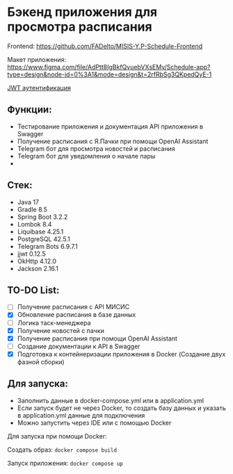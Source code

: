 # Бэкенд приложения для просмотра расписания
Frontend:
https://github.com/FADelto/MISIS-Y.P-Schedule-Frontend

Макет приложения:
https://www.figma.com/file/AdPtt8IgBkfQvuebVXsEMv/Schedule-app?type=design&node-id=0%3A1&mode=design&t=2rfRbSg3QKpedQyE-1

[JWT аутентификация](https://github.com/FADelto/JwtAuthentication)

## Функции:
- Тестирование приложения и документация API приложения в Swagger 
- Получение расписания с Я.Пачки при помощи OpenAI Assistant
- Telegram бот для просмотра новостей и расписания
- Telegram бот для уведомления о начале пары
- 

## Стек:
* Java 17
* Gradle 8.5
* Spring Boot 3.2.2
* Lombok 8.4
* Liquibase 4.25.1
* PostgreSQL 42.5.1
* Telegram Bots 6.9.7.1
* jjwt 0.12.5
* OkHttp 4.12.0
* Jackson 2.16.1

## TO-DO List:
 - [ ] Получение расписания с API МИСИС
 - [x] Обновление расписания в базе данных
 - [ ] Логика таск-менеджера
 - [x] Получение новостей с пачки
 - [x] Получение расписания при помощи OpenAI Assistant
 - [ ] Создание документации к API в Swagger
 - [x]  Подготовка к контейнеризации приложения в Docker (Создание двух фазной сборки)
## Для запуска:
- Заполнить данные в docker-compose.yml или в application.yml
- Если запуск будет не через Docker, то создать базу данных и указать в application.yml данные для подключения
- Можно запустить через IDE или с помощью Docker

Для запуска при помощи Docker:
  
  Создать образ:
  ```docker compose build```
  
  Запуск приложения:
  ```docker compose up```
